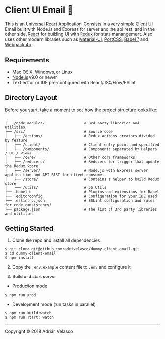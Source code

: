 # Client UI Email :email:
This is an [Universal React](https://medium.com/@muthuks/universal-rendering-with-react-60a7ca86820) Application. Consists in a very simple Client UI Email built with [Node.js](https://nodejs.org/) and [Express](https://github.com/expressjs/express) for server and the api rest, and in the other side, [React](https://github.com/facebook/react) for building UI with [Redux](https://github.com/reduxjs/redux) for state manangement. Also uses other modern libraries such as [Material-UI](https://material-ui-next.com/), [PostCSS](https://github.com/postcss/postcss), [Babel 7](https://github.com/babel/babel) and [Webpack 4.x](https://webpack.github.io/).

## Requirements

  * Mac OS X, Windows, or Linux
  * [Node.js](https://nodejs.org/) v9.0 or newer
  * Text editor or IDE pre-configured with React/JSX/Flow/ESlint

## Directory Layout

Before you start, take a moment to see how the project structure looks like:

```
.
├── /node_modules/                  # 3rd-party libraries and utilities
├── /src/                           # Source code
│   ├── /actions/                   # Redux actions creators divided by feature
│   ├── /client/                    # Client entry point and specified 
│   ├── /components/                # Components separated by Helpers / UI / Views
│   ├── /core/                      # Other core frameworks
│   ├── /reducers/                  # Reducers for trigger that update the Redux Store
│   ├── /server/                    # Node.js with Express server applica tion and API REST for client consume.
│   ├── /store/                     # Contains a helper to build Redux store
│   └── /utils/                     # JS Utils
├── .babelrc                        # Plugins and extensions for Babel
├── .editorconfig                   # Configuration for your IDE used
├── .eslintrc.json                  # ESLint configuration and rules for code consistency!
└── package.json                    # The list of 3rd party libraries and utilities
```

## Getting Started

1. Clone the repo and install all dependencies

```
$ git clone git@github.com:adrivelasco/dummy-client-email.git
$ cd dummy-client-email
$ npm install
```

2. Copy the `.env.example` content file to `.env` and configure it

3. Build and start server

  * Production mode
  ```
  $ npm run prod
  ```

  * Development mode (run tasks in parallel)
  ```
  $ npm run build:watch
  $ npm run start: watch
  ```

---
Copyright © 2018 Adrián Velasco